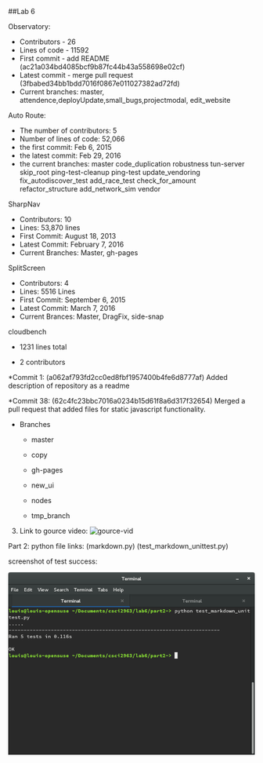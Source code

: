 ##Lab 6

Observatory:
* Contributors - 26
* Lines of code - 11592
* First commit - add README (ac21a034bd4085bcf9b87fc44b43a558698e02cf)
* Latest commit - merge pull request (3fbabed34bb1bdd7016f0867e011027382ad72fd)
* Current branches: master, attendence,deployUpdate,small_bugs,projectmodal,
  edit_website


Auto Route:
* The number of contributors: 5
* Number of lines of code: 52,066
* the first commit: Feb 6, 2015
* the latest commit: Feb 29, 2016
* the current branches: master code_duplication robustness tun-server skip_root ping-test-cleanup ping-test update_vendoring fix_autodiscover_test add_race_test check_for_amount refactor_structure add_network_sim vendor

SharpNav
  * Contributors:  10
  * Lines:  53,870 lines
  * First Commit: August 18, 2013
  * Latest Commit: February 7, 2016
  * Current Branches: Master, gh-pages
  
SplitScreen
  * Contributors: 4
  * Lines: 5516 Lines
  * First Commit: September 6, 2015
  * Latest Commit: March 7, 2016
  * Current Brances: Master, DragFix, side-snap

cloudbench
  * 1231 lines total

  * 2 contributors

  *Commit 1: (a062af793fd2cc0ed8fbf1957400b4fe6d8777af) Added description of repository as a readme

  *Commit 38: (62c4fc23bbc7016a0234b15d61f8a6d317f32654) Merged a pull request that added files for static javascript functionality.

 * Branches
   * master
   * copy

   * gh-pages

   * new_ui

   * nodes

   * tmp_branch

3. Link to gource video: ![gource-vid](https://youtu.be/ylyJ6IYTuEU)

Part 2:
python file links: (markdown.py) (test_markdown_unittest.py)

screenshot of test success:

![pass_test](images/test.png)
